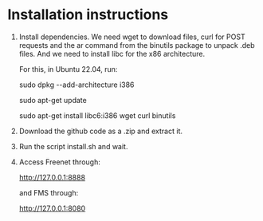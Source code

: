 # Installation instructions

1. Install dependencies. We need wget to download files, curl for POST requests and the ar command from the binutils package to unpack .deb files. And we need to install libc for the x86 architecture.

   For this, in Ubuntu 22.04, run:

   sudo dpkg --add-architecture i386
   
   sudo apt-get update
   
   sudo apt-get install libc6:i386 wget curl binutils

3. Download the github code as a .zip and extract it.

4. Run the script install.sh and wait.

5. Access Freenet through:
  
   http://127.0.0.1:8888

   and FMS through:

   http://127.0.0.1:8080
